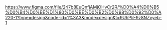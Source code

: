 https://www.figma.com/file/2ri7b8EuQnfjAMjOHvCr2R/%D0%A4%D0%B5%D0%B4%D0%BE%D1%80%D0%BE%D0%B2%D0%98%D0%92%D0%A220-1?type=design&node-id=1%3A3&mode=design&t=9UhPliF9z8NZvyeb-1
